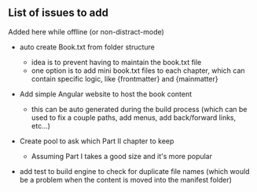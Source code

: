 ## List of issues to add

Added here while offline (or non-distract-mode)

- auto create Book.txt from folder structure
  - idea is to prevent having to maintain the book.txt file
  - one option is to add mini book.txt files to each chapter, which can contain specific logic, like {frontmatter} and {mainmatter}

- Add simple Angular website to host the book content
  - this can be auto generated during the build process (which can be used to fix a couple paths, add menus, add back/forward links, etc...)

- Create pool to ask which Part II chapter to keep
  - Assuming Part I takes a good size and it's more popular

- add test to build engine to check for duplicate file names (which would be a problem when the content is moved into the manifest folder)
